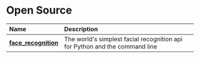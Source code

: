 # Open Source

| Name | Description |
| :--- | :--- |
|**[face_recognition](https://github.com/ageitgey/face_recognition)**  | The world's simplest facial recognition api for Python and the command line |



